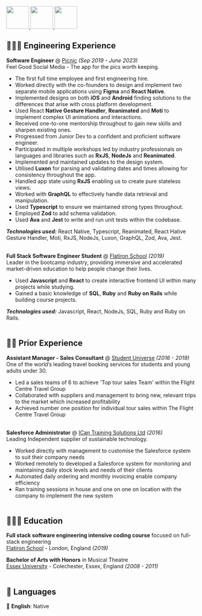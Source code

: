 <a href="https://www.linkedin.com/in/lauren-carne-306a2a13/" target="_blank">
<img src="https://github.com/Laurencarne/Laurencarne/assets/43895098/dc9b1c95-a8f9-4ba5-99b5-4176626f3dc4" width="60">
</a>

<a href="https://github.com/Laurencarne/Laurencarne/files/11949622/Lauren.Carne.Resume.Colour.pdf">
<img src="https://github.com/Laurencarne/Laurencarne/assets/43895098/b77d1fd4-0130-4bc2-9c8d-453df6b652dd" width="60">
</a>

<a href="mailto:laurencarne13@gmail.com" target="_blank">
<img src="https://github.com/Laurencarne/Laurencarne/assets/43895098/ee302739-e0b6-4683-83be-70527a4d69af" width="60">
</a>

## 👩🏼‍💻 Engineering Experience

**Software Engineer** @ <a href="https://picnic.photos/" target="_blank">Picnic</a> _(Sep 2019 - June 2023)_ <br>
Feel Good Social Media - The app for the pics worth keeping.

- The first full time employee and first engineering hire.
- Worked directly with the co-founders to design and implement two separate mobile applications using **Figma** and **React Native**.
- Implemented designs on both **iOS** and **Android** finding solutions to the differences that arise with cross platform development.
- Used React **Native Gesture Handler**, **Reanimated** and **Moti** to implement complex UI animations and interactions.
- Received one-to-one mentorship throughout to gain new skills and sharpen existing ones.
- Progressed from Junior Dev to a confident and proficient software engineer.
- Participated in multiple workshops led by industry professionals on languages and libraries such as **RxJS**, **NodeJs** and **Reanimated**.
- Implemented and maintained updates to the design system.
- Utilised **Luxon** for parsing and validating dates and times allowing for consistency throughout the app.
- Handled app state using **RxJS** enabling us to create pure stateless views.
- Worked with **GraphQL** to effectively handle data retrieval and manipulation.
- Used **Typescript** to ensure we maintained strong types throughout.
- Employed **Zod** to add schema validation.
- Used **Ava** and **Jest** to write and run unit tests within the codebase.

**_Technologies used:_** React Native, Typescript, Reanimated, React Hative Gesture Handler, Moti, RxJS, NodeJs, Luxon, GraphQL, Zod, Ava, Jest.
<br><br>

**Full Stack Software Engineer Student** @ <a href="https://flatironschool.com" target="_blank">Flatiron School</a> _(2019)_ <br>
Leader in the bootcamp industry, providing immersive and accelerated market-driven education to help people change their lives.

- Used **Javascript** and **React** to create interactive frontend UI within many projects while studying.
- Gained a basic knowledge of **SQL**, **Ruby** and **Ruby on Rails** while building course projects.

**_Technologies used:_** Javascript, React, NodeJs, SQL, Ruby and Ruby on Rails.
<br><br>

## 👩‍💼 Prior Experience

**Assistant Manager - Sales Consultant** @ <a href="https://www.studentuniverse.co.uk/" target="_blank">Student Universe</a> _(2016 - 2019)_ <br>
One of the world’s leading travel booking services for students and young adults under 30.

- Led a sales teams of 6 to achieve 'Top tour sales Team' within the Flight Centre Travel Group
- Collaborated with suppliers and management to bring new, relevant trips to the market which increased profitability
- Achieved number one position for individual tour sales within The Flight Centre Travel Group
  <br><br>

**Salesforce Administrator** @ <a href="https://icancopy.com/" target="_blank">ICan Training Solutions Ltd</a> _(2016)_ <br>
Leading Independent supplier of sustainable technology.

- Worked directly with management to customise the Salesforce system to suit their company needs
- Worked remotely to developed a Salesforce system for monitoring and maintaining daily stock levels and needs of their clients
- Automated daily ordering and monthly invoicing enable company efficiency
- Ran training sessions in house and one on one on location with the company to implement the new system
  <br><br>

## 👩🏼‍🎓 Education

**Full stack software engineering intensive coding course** focused on full-stack engineering<br>
<a href="https://flatironschool.com" target="_blank">Flatiron School</a> - London, England _(2019)_ <br>

**Bachelor of Arts with Honors** in Musical Theatre<br>
<a href="https://www.essex.ac.uk/" target="_blank">Essex University</a> - Colechester, Essex, England _(2008 - 2011)_
<br><br>

## 💬 Languages

🏴󠁧󠁢󠁥󠁮󠁧󠁿 **English**: Native <br>
<br><br>
